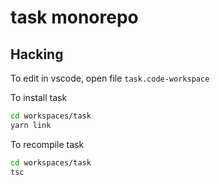 # task monorepo

## Hacking

To edit in vscode, open file `task.code-workspace`

To install task

```sh
cd workspaces/task
yarn link
```

To recompile task

```sh
cd workspaces/task
tsc
```

